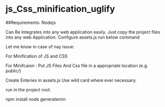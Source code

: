 # js_Css_minification_uglify
##Requirements:
  Nodejs 

Can Be Integrates into any web application easily.
Just copy the project files into any web Application.
Configure assets.js run below command

Let me know in case of nay issue:

For Minification of JS and CSS


For Minifcaion :
Put JS Files And Css file in a appropriate location (e.g. public/)

Create Enteries in assets.js
Use wild card where ever necessary.

run in the project root:

npm install
node generatemin
